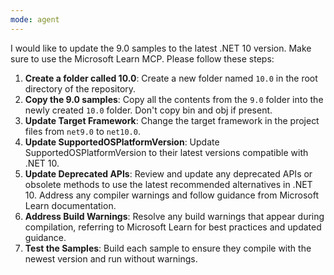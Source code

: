 ```yaml
---
mode: agent
---
```

I would like to update the 9.0 samples to the latest .NET 10 version. Make sure to use the Microsoft Learn MCP. Please follow these steps:

1. **Create a folder called 10.0**: Create a new folder named `10.0` in the root directory of the repository.
2. **Copy the 9.0 samples**: Copy all the contents from the `9.0` folder into the newly created `10.0` folder. Don't copy bin and obj if present.
3. **Update Target Framework**: Change the target framework in the project files from `net9.0` to `net10.0`.
4. **Update SupportedOSPlatformVersion**: Update SupportedOSPlatformVersion to their latest versions compatible with .NET 10.
5. **Update Deprecated APIs**: Review and update any deprecated APIs or obsolete methods to use the latest recommended alternatives in .NET 10. Address any compiler warnings and follow guidance from Microsoft Learn documentation.
6. **Address Build Warnings**: Resolve any build warnings that appear during compilation, referring to Microsoft Learn for best practices and updated guidance.
7. **Test the Samples**: Build each sample to ensure they compile with the newest version and run without warnings.
